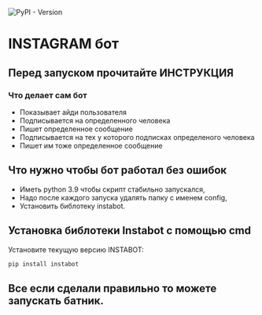 ![PyPI - Version](https://img.shields.io/pypi/v/instabot?style=flat)
# INSTAGRAM бот
## Перед запуском прочитайте ИНСТРУКЦИЯ
### Что делает сам бот
- Показывает айди пользователя
- Подписывается на определенного человека
- Пишет определенное сообщение
- Подписывается на тех у которого подписках определеного человека
- Пишет им тоже определенное сообщение 
## Что нужно чтобы бот работал без ошибок
- Иметь python  3.9 чтобы скрипт стабильно запускался,
- Надо после каждого запуска удалять папку с именем config,
- Установить библотеку instabot.
## Установка библотеки Instabot с помощью cmd

Установите текущую версию INSTABOT: 
```python
pip install instabot
```
## Все если сделали правильно то можете запускать батник.



